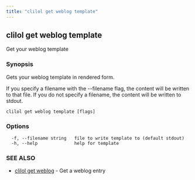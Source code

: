 ```yaml
---
title: "clilol get weblog template"
---
```

## clilol get weblog template

Get your weblog template

### Synopsis

Gets your weblog template in rendered form.

If you specify a filename with the --filename flag, the content will be written
to that file. If you do not specify a filename, the content will be written
to stdout.

```
clilol get weblog template [flags]
```

### Options

```
  -f, --filename string   file to write template to (default stdout)
  -h, --help              help for template
```

### SEE ALSO

* [clilol get weblog](clilol_get_weblog.md)	 - Get a weblog entry

